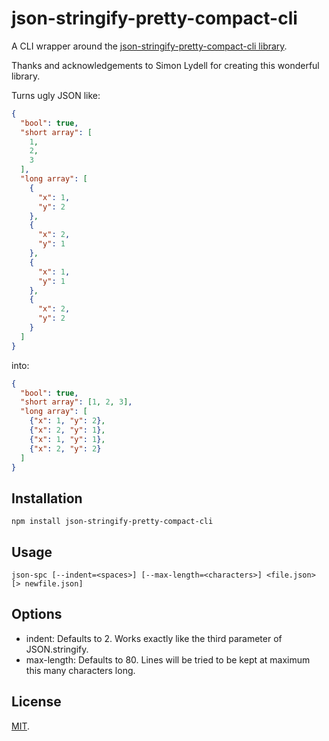 # json-stringify-pretty-compact-cli

A CLI wrapper around the [json-stringify-pretty-compact-cli library](https://www.npmjs.com/package/json-stringify-pretty-compact).

Thanks and acknowledgements to Simon Lydell for creating this wonderful library.

Turns ugly JSON like:

```json
{
  "bool": true,
  "short array": [
    1,
    2,
    3
  ],
  "long array": [
    {
      "x": 1,
      "y": 2
    },
    {
      "x": 2,
      "y": 1
    },
    {
      "x": 1,
      "y": 1
    },
    {
      "x": 2,
      "y": 2
    }
  ]
}
```

into:

```json
{
  "bool": true,
  "short array": [1, 2, 3],
  "long array": [
    {"x": 1, "y": 2},
    {"x": 2, "y": 1},
    {"x": 1, "y": 1},
    {"x": 2, "y": 2}
  ]
}
```

## Installation

```
npm install json-stringify-pretty-compact-cli
```

## Usage

```shell
json-spc [--indent=<spaces>] [--max-length=<characters>] <file.json> [> newfile.json]
```

## Options

- indent: Defaults to 2. Works exactly like the third parameter of JSON.stringify.
- max-length: Defaults to 80. Lines will be tried to be kept at maximum this many characters long.

## License

[MIT](LICENSE).
